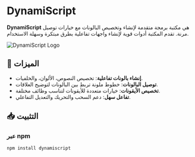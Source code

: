 # DynamiScript

**DynamiScript** هي مكتبة برمجة متقدمة لإنشاء وتخصيص البالونات مع خيارات توصيل مرنة. تقدم المكتبة أدوات قوية لإنشاء واجهات تفاعلية بطرق مبتكرة وسهلة الاستخدام.

![DynamiScript Logo](https://via.placeholder.com/150) <!-- يمكنك استبدال الرابط بصورة شعار المكتبة -->

## 🎨 الميزات

- **إنشاء بالونات تفاعلية**: تخصيص النصوص، الألوان، والخلفيات.
- **توصيل البالونات**: خطوط ملونة تربط بين البالونات لتوضيح العلاقات.
- **تخصيص الأيقونات**: خيارات متعددة للأيقونات لتناسب وظائف مختلفة.
- **تفاعل سهل**: دعم السحب والتحريك والتعديل التفاعلي.

## 📥 التثبيت

### عبر npm

```bash
npm install dynamiscript
